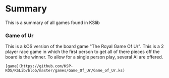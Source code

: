 # Summary

This is a summary of all games found in KSlib

### Game of Ur

  This is a kOS version of the board game "The Royal Game Of Ur". 
    This is a 2 player race game in which the first person to get all of there pieces off the board is the winner.
	To allow for a single person play, several AI are offered.
	
	[game](https://github.com/KSP-KOS/KSLib/blob/master/games/Game_Of_Ur/Game_of_Ur.ks)